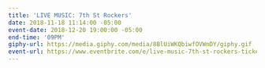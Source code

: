 ```yaml
---
title: 'LIVE MUSIC: 7th St Rockers'
date: 2018-11-18 11:14:00 -05:00
event-date: 2018-12-20 19:00:00 -05:00
end-time: '09PM'
giphy-url: https://media.giphy.com/media/8BlUiWKQbiwfOVWnDY/giphy.gif
event-url: https://www.eventbrite.com/e/live-music-7th-st-rockers-tickets-52779727586
---
```


